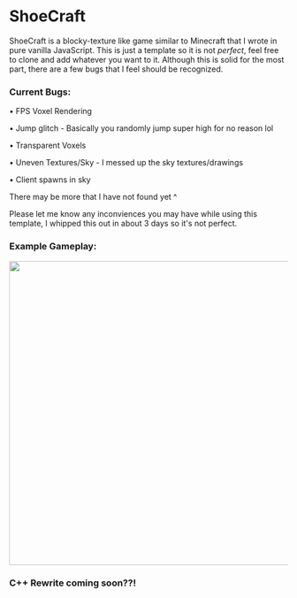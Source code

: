 # ShoeCraft
ShoeCraft is a blocky-texture like game similar to Minecraft that I wrote in pure vanilla JavaScript. This is just a template so it is not *perfect*, feel free to clone and add whatever you want to it. Although this is solid for the most part, there are a few bugs that I feel should be recognized.


### Current Bugs:

• FPS Voxel Rendering

• Jump glitch - Basically you randomly jump super high for no reason lol

• Transparent Voxels

• Uneven Textures/Sky - I messed up the sky textures/drawings

• Client spawns in sky


There may be more that I have not found yet ^

Please let me know any inconviences you may have while using this template, I whipped this out in about 3 days so it's not perfect.

### Example Gameplay:
<img src="https://github.com/sh0e/ShoeCraft/blob/master/Screenshot%202021-02-02%20at%202.53.53%20PM.png?raw=true" width="550"></img>


### C++ Rewrite coming soon??!
